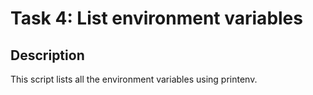 # Task 4: List environment variables

## Description
This script lists all the environment variables using printenv.

